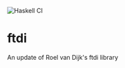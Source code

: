 ![Haskell CI](https://github.com/dopamane/ftdi/workflows/Haskell%20CI/badge.svg?branch=master)
# ftdi
An update of Roel van Dijk's ftdi library
